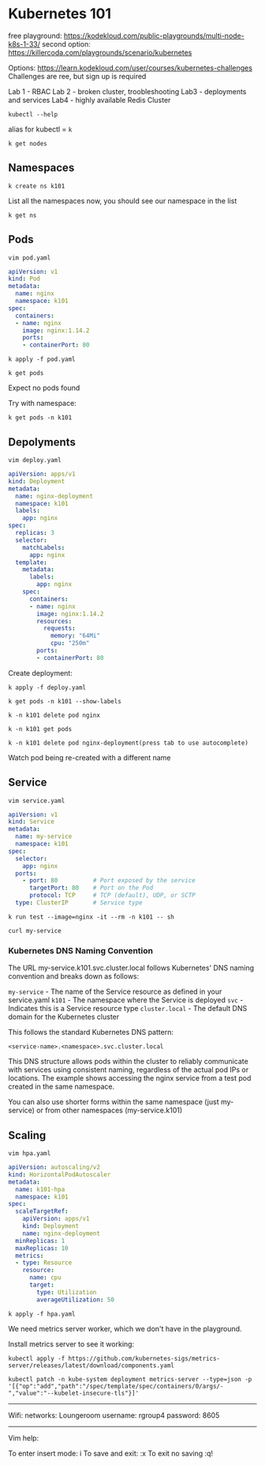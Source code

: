# Kubernetes 101

free playground: https://kodekloud.com/public-playgrounds/multi-node-k8s-1-33/
second option: https://killercoda.com/playgrounds/scenario/kubernetes

Options: https://learn.kodekloud.com/user/courses/kubernetes-challenges
Challenges are ree, but sign up is required

Lab 1 - RBAC
Lab 2 - broken cluster, troobleshooting
Lab3 - deployments and services
Lab4 - highly available Redis Cluster



```
kubectl --help
```

alias for kubectl  = `k`

```
k get nodes
```

## Namespaces

```
k create ns k101
```

List all the namespaces now, you should see our namespace in the list

```
k get ns
```

## Pods

```
vim pod.yaml
```

```yaml
apiVersion: v1
kind: Pod
metadata:
  name: nginx
  namespace: k101
spec:
  containers:
  - name: nginx
    image: nginx:1.14.2
    ports:
    - containerPort: 80
```

```
k apply -f pod.yaml
```

```
k get pods
```
Expect no pods found

Try with namespace:

```
k get pods -n k101
```

## Depolyments

```
vim deploy.yaml
```

```yaml
apiVersion: apps/v1
kind: Deployment
metadata:
  name: nginx-deployment
  namespace: k101
  labels:
    app: nginx
spec:
  replicas: 3
  selector:
    matchLabels:
      app: nginx
  template:
    metadata:
      labels:
        app: nginx
    spec:
      containers:
      - name: nginx
        image: nginx:1.14.2
        resources:
          requests:
            memory: "64Mi"
            cpu: "250m"
        ports:
        - containerPort: 80
```

Create deployment:
```
k apply -f deploy.yaml
```

```
k get pods -n k101 --show-labels
```

```
k -n k101 delete pod nginx
```

```
k -n k101 get pods
```


```
k -n k101 delete pod nginx-deployment(press tab to use autocomplete)
```

Watch pod being re-created with a different name

## Service

```
vim service.yaml
```

```yaml
apiVersion: v1
kind: Service
metadata:
  name: my-service
  namespace: k101
spec:
  selector:
    app: nginx
  ports:
    - port: 80          # Port exposed by the service
      targetPort: 80    # Port on the Pod
      protocol: TCP     # TCP (default), UDP, or SCTP
  type: ClusterIP       # Service type
  ```

```
k run test --image=nginx -it --rm -n k101 -- sh
```

```
curl my-service
```

### Kubernetes DNS Naming Convention

The URL my-service.k101.svc.cluster.local follows Kubernetes' DNS naming convention and breaks down as follows:

`my-service` - The name of the Service resource as defined in your service.yaml
`k101` - The namespace where the Service is deployed
`svc` - Indicates this is a Service resource type
`cluster.local` - The default DNS domain for the Kubernetes cluster

This follows the standard Kubernetes DNS pattern:

```
<service-name>.<namespace>.svc.cluster.local
```

This DNS structure allows pods within the cluster to reliably communicate with services using consistent naming, regardless of the actual pod IPs or locations. The example shows accessing the nginx service from a test pod created in the same namespace.

You can also use shorter forms within the same namespace (just my-service) or from other namespaces (my-service.k101)


## Scaling

```
vim hpa.yaml
```

```yaml
apiVersion: autoscaling/v2
kind: HorizontalPodAutoscaler
metadata:
  name: k101-hpa
  namespace: k101
spec:
  scaleTargetRef:
    apiVersion: apps/v1
    kind: Deployment
    name: nginx-deployment
  minReplicas: 1
  maxReplicas: 10
  metrics:
  - type: Resource
    resource:
      name: cpu
      target:
        type: Utilization
        averageUtilization: 50
```

```
k apply -f hpa.yaml
```

We need metrics server worker, which we don't have in the playground.

Install metrics server to see it working:

```
kubectl apply -f https://github.com/kubernetes-sigs/metrics-server/releases/latest/download/components.yaml
```

```
kubectl patch -n kube-system deployment metrics-server --type=json -p '[{"op":"add","path":"/spec/template/spec/containers/0/args/-","value":"--kubelet-insecure-tls"}]'
```

-------

Wifi:
networks: Loungeroom
username: rgroup4
password: 8605

-------

Vim help:

To enter insert mode: i
To save and exit: :x
To exit no saving :q!
